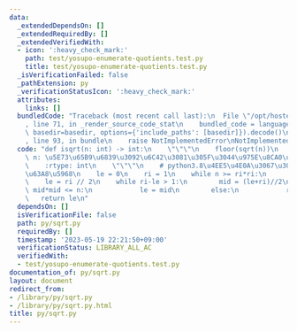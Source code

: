 ```yaml
---
data:
  _extendedDependsOn: []
  _extendedRequiredBy: []
  _extendedVerifiedWith:
  - icon: ':heavy_check_mark:'
    path: test/yosupo-enumerate-quotients.test.py
    title: test/yosupo-enumerate-quotients.test.py
  _isVerificationFailed: false
  _pathExtension: py
  _verificationStatusIcon: ':heavy_check_mark:'
  attributes:
    links: []
  bundledCode: "Traceback (most recent call last):\n  File \"/opt/hostedtoolcache/Python/3.8.17/x64/lib/python3.8/site-packages/onlinejudge_verify/documentation/build.py\"\
    , line 71, in _render_source_code_stat\n    bundled_code = language.bundle(stat.path,\
    \ basedir=basedir, options={'include_paths': [basedir]}).decode()\n  File \"/opt/hostedtoolcache/Python/3.8.17/x64/lib/python3.8/site-packages/onlinejudge_verify/languages/python.py\"\
    , line 93, in bundle\n    raise NotImplementedError\nNotImplementedError\n"
  code: "def isqrt(n: int) -> int:\n    \"\"\"\n    floor(sqrt(n))\n    :param int\
    \ n: \u5E73\u65B9\u6839\u3092\u6C42\u3081\u305F\u3044\u975E\u8CA0\u6574\u6570\n\
    \    :rtype: int\n    \"\"\"\n    # python3.8\u4EE5\u4E0A\u3067\u306Fmath.isqrt\u3092\
    \u63A8\u5968\n    le = 0\n    ri = 1\n    while n >= ri*ri:\n        ri <<= 1\n\
    \    le = ri // 2\n    while ri-le > 1:\n        mid = (le+ri)//2\n        if\
    \ mid*mid <= n:\n            le = mid\n        else:\n            ri = mid\n \
    \   return le\n"
  dependsOn: []
  isVerificationFile: false
  path: py/sqrt.py
  requiredBy: []
  timestamp: '2023-05-19 22:21:50+09:00'
  verificationStatus: LIBRARY_ALL_AC
  verifiedWith:
  - test/yosupo-enumerate-quotients.test.py
documentation_of: py/sqrt.py
layout: document
redirect_from:
- /library/py/sqrt.py
- /library/py/sqrt.py.html
title: py/sqrt.py
---
```

